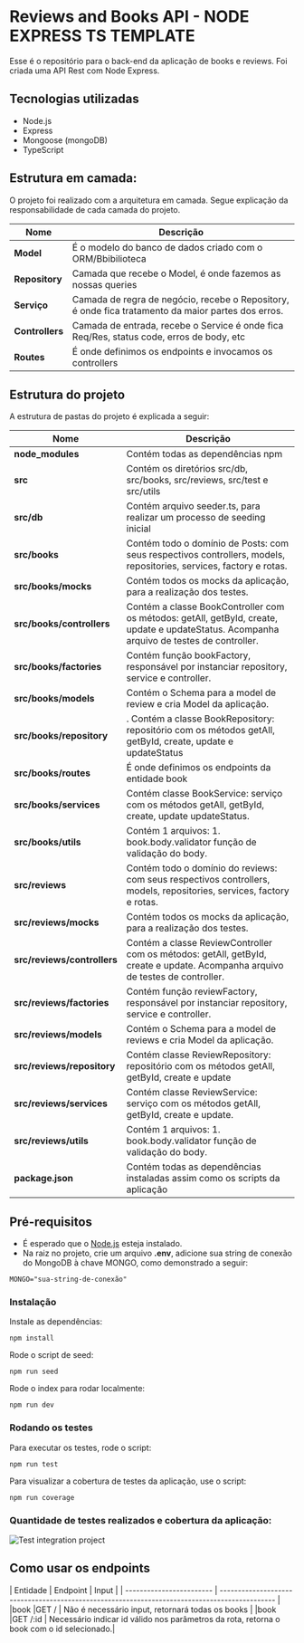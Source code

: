# Reviews and Books API - NODE EXPRESS TS TEMPLATE

Esse é o repositório para o back-end da aplicação de books e reviews. Foi criada uma API Rest com Node Express.

## Tecnologias utilizadas
* Node.js
* Express
* Mongoose (mongoDB)
* TypeScript

## Estrutura em camada:
O projeto foi realizado com a arquitetura em camada. Segue explicação da responsabilidade de cada camada do projeto.

| Nome | Descrição |
| ------------------------ | --------------------------------------------------------------------------------------------- |
| **Model**| É o modelo do banco de dados criado com o ORM/Bbibilioteca |
| **Repository**| Camada que recebe o Model, é onde fazemos as nossas queries|
| **Serviço**| Camada de regra de negócio, recebe o Repository, é onde fica tratamento da maior partes dos erros.|
| **Controllers**| Camada de entrada, recebe o Service é onde fica Req/Res, status code, erros de body, etc |
| **Routes**| É onde definimos os endpoints e invocamos os controllers |
## Estrutura do projeto
A estrutura de pastas do projeto é explicada a seguir:

| Nome | Descrição |
| ------------------------ | --------------------------------------------------------------------------------------------- |
| **node_modules**         | Contém todas as dependências npm |
| **src**       | Contém os diretórios src/db, src/books, src/reviews, src/test  e src/utils |
| **src/db**    | Contém arquivo seeder.ts, para realizar um processo de seeding inicial
| **src/books** | Contém todo o domínio de Posts: com seus respectivos controllers, models, repositories, services, factory e rotas.
| **src/books/__mocks__**  | Contém todos os mocks da aplicação, para a realização dos testes.
| **src/books/controllers** | Contém a classe BookController com os métodos: getAll, getById, create, update e updateStatus. Acompanha arquivo de testes de controller.
| **src/books/factories** | Contém função bookFactory, responsável por instanciar repository, service e controller.    
| **src/books/models**      | Contém o Schema para a model de review e cria Model da aplicação.|
| **src/books/repository**  | . Contém a classe BookRepository: repositório com os métodos getAll, getById, create, update e updateStatus|   
| **src/books/routes**  | É onde definimos os endpoints da entidade book|  
| **src/books/services**     | Contém classe BookService: serviço com os métodos getAll, getById, create, update updateStatus.|
| **src/books/utils** | Contém 1 arquivos: 1. book.body.validator função de validação do body.|
| **src/reviews** | Contém todo o domínio do reviews: com seus respectivos controllers, models, repositories, services, factory e rotas.|
| **src/reviews/__mocks__**  | Contém todos os mocks da aplicação, para a realização dos testes.|
| **src/reviews/controllers** | Contém a classe ReviewController com os métodos: getAll, getById, create e update. Acompanha arquivo de testes de controller.|
| **src/reviews/factories** | Contém função reviewFactory, responsável por instanciar repository, service e controller.    
| **src/reviews/models**      | Contém o Schema para a model de reviews e cria Model da aplicação.|
| **src/reviews/repository**  | Contém classe ReviewRepository: repositório com os métodos getAll, getById, create e update|         
| **src/reviews/services**     | Contém classe ReviewService: serviço com os métodos getAll, getById, create e update.
| **src/reviews/utils** | Contém 1 arquivos: 1. book.body.validator função de validação do body.|
| **package.json** | Contém todas as dependências instaladas assim como os scripts da aplicação |     

## Pré-requisitos
- É esperado que o <a href="https://nodejs.org/en/">Node.js</a> esteja instalado.
- Na raiz no projeto, crie um arquivo <strong>.env</strong>, adicione sua string de conexão do MongoDB à chave MONGO, como demonstrado a seguir:
```
MONGO="sua-string-de-conexão"
```
### Instalação

Instale as dependências:

```
npm install
```

Rode o script de seed:

```
npm run seed
```

Rode o index para rodar localmente:

```
npm run dev

```
### Rodando os testes
Para executar os testes, rode o script:
```
npm run test
```
Para visualizar a cobertura de testes da aplicação, use o script:
```
npm run coverage
```

### Quantidade de testes realizados e cobertura da aplicação:
![Test integration project](https://user-images.githubusercontent.com/33781893/207997403-a2f3909f-0fdd-44ed-8e92-04d75b46d4a9.jpg)

## Como usar os endpoints
| Entidade | Endpoint | Input |
| ------------------------ | --------------------------------------------------------------------------------------------- |
|book |GET /    | Não é necessário input, retornará todas os books  |
|book |GET /:id | Necessário indicar id válido nos parâmetros da rota, retorna o book com o id selecionado.|
 